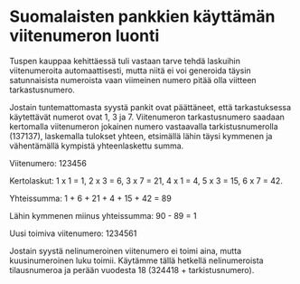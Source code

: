 # Suomalaisten pankkien käyttämän viitenumeron luonti

Tuspen kauppaa kehittäessä tuli vastaan tarve tehdä laskuihin viitenumeroita automaattisesti, mutta niitä ei voi generoida täysin satunnaisista numeroista vaan viimeinen numero pitää olla viitteen tarkastusnumero.

Jostain tuntemattomasta syystä pankit ovat päättäneet, että tarkastuksessa käytettävät numerot ovat 1, 3 ja 7. Viitenumeron tarkastusnumero saadaan kertomalla viitenumeron jokainen numero vastaavalla tarkistusnumerolla (137137), laskemalla tulokset yhteen, etsimällä lähin täysi kymmenen ja vähentämällä kympistä yhteenlaskettu summa.

Viitenumero: 
123456 

Kertolaskut: 
1 x 1 = 1, 2 x 3 = 6, 3 x 7 = 21, 4 x 1 = 4, 5 x 3 = 15, 6 x 7 = 42. 

Yhteissumma: 
1 + 6 + 21 + 4 + 15 + 42 = 89

Lähin kymmenen miinus yhteissumma: 
90 - 89 = 1

Uusi toimiva viitenumero: 
1234561

Jostain syystä nelinumeroinen viitenumero ei toimi aina, mutta kuusinumeroinen luku toimii. Käytämme tällä hetkellä nelinumeroista tilausnumeroa ja perään vuodesta 18 (324418 + tarkistusnumero).
